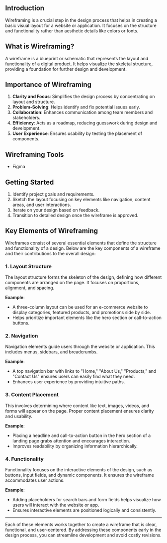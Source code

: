 ## Introduction
Wireframing is a crucial step in the design process that helps in creating a basic visual layout for a website or   application. It focuses on the structure and functionality rather than aesthetic details like colors or fonts.  

## What is Wireframing?  
A wireframe is a blueprint or schematic that represents the layout and functionality of a digital product. It   helps visualize the skeletal structure, providing a foundation for further design and development.  

## Importance of Wireframing   
1. **Clarity and Focus**: Simplifies the design process by concentrating on layout and structure.  
2. **Problem-Solving**: Helps identify and fix potential issues early.  
3. **Collaboration**: Enhances communication among team members and stakeholders.  
4. **Efficiency**: Acts as a roadmap, reducing guesswork during design and development.  
5. **User Experience**: Ensures usability by testing the placement of components.   

## Wireframing Tools  
- Figma  


## Getting Started  
1. Identify project goals and requirements.  
2. Sketch the layout focusing on key elements like navigation, content areas, and user interactions.  
3. Iterate on your design based on feedback.  
4. Transition to detailed design once the wireframe is approved.  

## Key Elements of Wireframing   

Wireframes consist of several essential elements that define the structure and functionality of a design. Below   are the key components of a wireframe and their contributions to the overall design:  

### 1. Layout Structure  
The layout structure forms the skeleton of the design, defining how different components are arranged on the page. It focuses on proportions, alignment, and spacing.

**Example**:  
- A three-column layout can be used for an e-commerce website to display categories, featured products, and promotions side by side.  
- Helps prioritize important elements like the hero section or call-to-action buttons.  

### 2. Navigation  
Navigation elements guide users through the website or application. This includes menus, sidebars, and breadcrumbs.  

**Example**:  
- A top navigation bar with links to "Home," "About Us," "Products," and "Contact Us" ensures users can easily find what they need.  
- Enhances user experience by providing intuitive paths.   

### 3. Content Placement   
This involves determining where content like text, images, videos, and forms will appear on the page. Proper content placement ensures clarity and usability.  

**Example**:  
- Placing a headline and call-to-action button in the hero section of a landing page grabs attention and encourages interaction.  
- Improves readability by organizing information hierarchically.  

### 4. Functionality  
Functionality focuses on the interactive elements of the design, such as buttons, input fields, and dynamic components. It ensures the wireframe accommodates user actions.  

**Example**:  
- Adding placeholders for search bars and form fields helps visualize how users will interact with the website or app.  
- Ensures interactive elements are positioned logically and consistently.  

---  

Each of these elements works together to create a wireframe that is clear, functional, and user-centered. By addressing these components early in the design process, you can streamline development and avoid costly revisions.  
